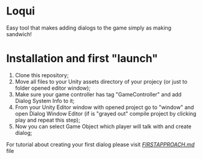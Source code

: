 # Loqui
Easy tool that makes adding dialogs to the game simply as making sandwich!


# Installation and first "launch"
1. Clone this repository;
2. Move all files to your Unity assets directory of your projecy (or just to folder opened editor window);
3. Make sure your game controller has tag "GameController" and add Dialog System Info to it;
4. From your Unity Editor window with opened project go to "window" and open Dialog Window Editor (if is "grayed out" compile project by clicking play and repeat this step);
5. Now you can select Game Object which player will talk with and create dialog;

For tutorial about creating your first dialog please visit [*FIRSTAPPROACH.md*](docs/FIRSAPPROACH.md) file
